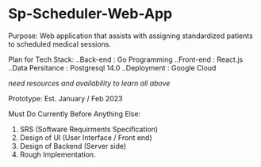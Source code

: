 # Sp-Scheduler-Web-App

Purpose: Web application that assists with assigning
standardized patients to scheduled medical sessions.


Plan for Tech Stack:
..Back-end : Go Programming
..Front-end : React.js
..Data Persitance : Postgresql 14.0
..Deployment : Google Cloud

*need resources and availability to learn all above*
  
Prototype:
    Est. January / Feb 2023
    
Must Do Currently Before Anything Else:
1. SRS (Software Requirments Specification)
1. Design of UI (User Interface / Front end)
1. Design of Backend (Server side)
1. Rough Implementation.
    

